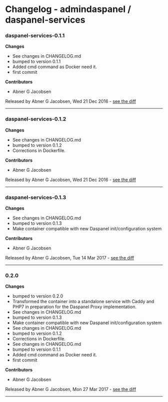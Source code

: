 # Changelog - admindaspanel / daspanel-services

### daspanel-services-0.1.1
__Changes__

- See changes in CHANGELOG.md
- bumped to version 0.1.1
- Added cmd command as Docker need it.
- first commit

__Contributors__

- Abner G Jacobsen

Released by Abner G Jacobsen, Wed 21 Dec 2016 -
[see the diff](https://github.com/admindaspanel/daspanel-services/compare/...#diff)
______________

### daspanel-services-0.1.2
__Changes__

- See changes in CHANGELOG.md
- bumped to version 0.1.2
- Corrections in Dockerfile.

__Contributors__

- Abner G Jacobsen

Released by Abner G Jacobsen, Wed 21 Dec 2016 -
[see the diff](https://github.com/admindaspanel/daspanel-services/compare/...#diff)
______________

### daspanel-services-0.1.3
__Changes__

- See changes in CHANGELOG.md
- bumped to version 0.1.3
- Make container compatible with new Daspanel init/configuration system

__Contributors__

- Abner G Jacobsen

Released by Abner G Jacobsen, Tue 14 Mar 2017 -
[see the diff](https://github.com/admindaspanel/daspanel-services/compare/...#diff)
______________

### 0.2.0
__Changes__

- bumped to version 0.2.0
- Transformed the container into a standalone service with Caddy and PHP7 in preparation for the Daspanel Proxy implementation.
- See changes in CHANGELOG.md
- bumped to version 0.1.3
- Make container compatible with new Daspanel init/configuration system
- See changes in CHANGELOG.md
- bumped to version 0.1.2
- Corrections in Dockerfile.
- See changes in CHANGELOG.md
- bumped to version 0.1.1
- Added cmd command as Docker need it.
- first commit

__Contributors__

- Abner G Jacobsen

Released by Abner G Jacobsen, Mon 27 Mar 2017 -
[see the diff](https://github.com/admindaspanel/daspanel-services/compare/dd318581b2de03c1ac18af1e6b4da2ac4ec9114f...0.2.0#diff)
______________


